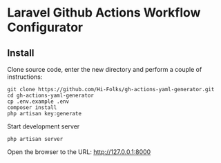 # Laravel Github Actions Workflow Configurator

## Install
Clone source code, enter the new directory and perform a couple of instructions:
```shell
git clone https://github.com/Hi-Folks/gh-actions-yaml-generator.git
cd gh-actions-yaml-generator
cp .env.example .env
composer install
php artisan key:generate
```
Start development server
```shell
php artisan server
```
Open the browser to the URL: http://127.0.0.1:8000
